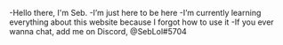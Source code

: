 -Hello there, I'm Seb.
-I’m just here to be here
-I’m currently learning everything about this website because I forgot how to use it
-If you ever wanna chat, add me on Discord, @SebLol#5704
